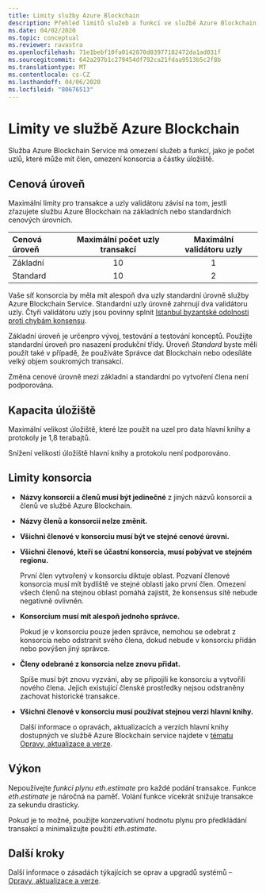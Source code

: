 ```yaml
---
title: Limity služby Azure Blockchain
description: Přehled limitů služeb a funkcí ve službě Azure Blockchain Service
ms.date: 04/02/2020
ms.topic: conceptual
ms.reviewer: ravastra
ms.openlocfilehash: 71e1bebf10fa0142870d03977182472da1ad031f
ms.sourcegitcommit: 642a297b1c279454df792ca21fdaa9513b5c2f8b
ms.translationtype: MT
ms.contentlocale: cs-CZ
ms.lasthandoff: 04/06/2020
ms.locfileid: "80676513"
---
```

# <a name="limits-in-azure-blockchain-service"></a>Limity ve službě Azure Blockchain

Služba Azure Blockchain Service má omezení služeb a funkcí, jako je počet uzlů, které může mít člen, omezení konsorcia a částky úložiště.

## <a name="pricing-tier"></a>Cenová úroveň

Maximální limity pro transakce a uzly validátoru závisí na tom, jestli zřazujete službu Azure Blockchain na základních nebo standardních cenových úrovních.

| Cenová úroveň | Maximální počet uzly transakcí | Maximální validátoru uzly |
|:---|:---:|:---:|
| Základní | 10 | 1 |
| Standard | 10 | 2 |

Vaše síť konsorcia by měla mít alespoň dva uzly standardní úrovně služby Azure Blockchain Service. Standardní uzly úrovně zahrnují dva validátoru uzly. Čtyři validátoru uzly jsou povinny splnit [Istanbul byzantské odolnosti proti chybám konsensu](https://github.com/jpmorganchase/quorum/wiki/Quorum-Consensus).

Základní úroveň je určenpro vývoj, testování a testování konceptů. Použijte standardní úroveň pro nasazení produkční třídy. Úroveň *Standard* byste měli použít také v případě, že používáte Správce dat Blockchain nebo odesíláte velký objem soukromých transakcí.

Změna cenové úrovně mezi základní a standardní po vytvoření člena není podporována.

## <a name="storage-capacity"></a>Kapacita úložiště

Maximální velikost úložiště, které lze použít na uzel pro data hlavní knihy a protokoly je 1,8 terabajtů.

Snížení velikosti úložiště hlavní knihy a protokolu není podporováno.
## <a name="consortium-limits"></a>Limity konsorcia

* **Názvy konsorcií a členů musí být jedinečné** z jiných názvů konsorcií a členů ve službě Azure Blockchain.

* **Názvy členů a konsorcií nelze změnit.**

* **Všichni členové v konsorciu musí být ve stejné cenové úrovni.**

* **Všichni členové, kteří se účastní konsorcia, musí pobývat ve stejném regionu.**

    První člen vytvořený v konsorciu diktuje oblast. Pozvaní členové konsorcia musí mít bydliště ve stejné oblasti jako první člen. Omezení všech členů na stejnou oblast pomáhá zajistit, že konsensus sítě nebude negativně ovlivněn.

* **Konsorcium musí mít alespoň jednoho správce.**

    Pokud je v konsorciu pouze jeden správce, nemohou se odebrat z konsorcia nebo odstranit svého člena, dokud nebude v konsorciu přidán nebo povýšen jiný správce.

* **Členy odebrané z konsorcia nelze znovu přidat.**

    Spíše musí být znovu vyzváni, aby se připojili ke konsorciu a vytvořili nového člena. Jejich existující členské prostředky nejsou odstraněny zachovat historické transakce.

* **Všichni členové v konsorciu musí používat stejnou verzi hlavní knihy.**

    Další informace o opravách, aktualizacích a verzích hlavní knihy dostupných ve službě Azure Blockchain service najdete v [tématu Opravy, aktualizace a verze](ledger-versions.md).

## <a name="performance"></a>Výkon

Nepoužívejte *funkci plynu eth.estimate* pro každé podání transakce. Funkce *eth.estimate* je náročná na paměť. Volání funkce vícekrát snižuje transakce za sekundu drasticky.

Pokud je to možné, použijte konzervativní hodnotu plynu pro předkládání transakcí a minimalizujte použití *eth.estimate*.

## <a name="next-steps"></a>Další kroky

Další informace o zásadách týkajících se oprav a upgradů systémů – [Opravy, aktualizace a verze](ledger-versions.md).
